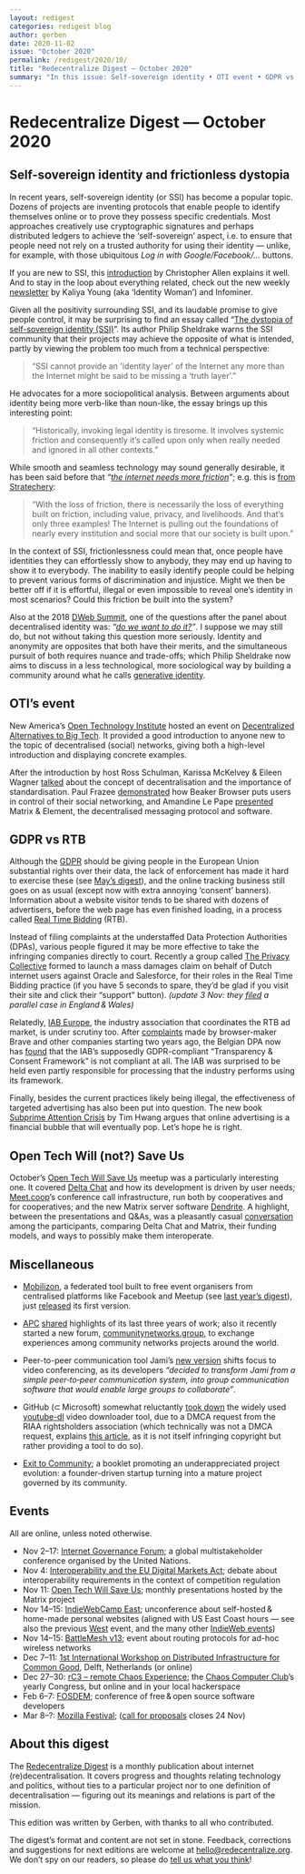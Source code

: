 ```yaml
---
layout: redigest
categories: redigest blog
author: gerben
date: 2020-11-02
issue: "October 2020"
permalink: /redigest/2020/10/
title: "Redecentralize Digest — October 2020"
summary: "In this issue: Self-sovereign identity • OTI event • GDPR vs RTB • etc."
---
```


Redecentralize Digest — October 2020
====================================


## Self-sovereign identity and frictionless dystopia

In recent years, self-sovereign identity (or SSI) has become a popular topic. Dozens of projects are inventing protocols that enable people to identify themselves online or to prove they possess specific credentials. Most approaches creatively use cryptographic signatures and perhaps distributed ledgers to achieve the ‘self-sovereign’ aspect, i.e. to ensure that people need not rely on a trusted authority for using their identity — unlike, for example, with those ubiquitous *Log in with Google/Facebook/…* buttons.

If you are new to SSI, this [introduction][] by Christopher Allen explains it well. And to stay in the loop about everything related, check out the new weekly [newsletter][] by Kaliya Young (aka ‘Identity Woman’) and Infominer.

Given all the positivity surrounding SSI, and its laudable promise to give people control, it may be surprising to find an essay called “[The dystopia of self-sovereign identity (SSI)][]”. Its author Philip Sheldrake warns the SSI community that their projects may achieve the opposite of what is intended, partly by viewing the problem too much from a technical perspective:

> “SSI cannot provide an 'identity layer' of the Internet any more than the Internet might be said to be missing a ‘truth layer’.”

He advocates for a more sociopolitical analysis. Between arguments about identity being more verb-like than noun-like, the essay brings up this interesting point:

> “Historically, invoking legal identity is tiresome. It involves systemic friction and consequently it’s called upon only when really needed and ignored in all other contexts.”

While smooth and seamless technology may sound generally desirable, it has been said before that *“[the internet needs more friction][]”*; e.g. this is [from Stratechery][]:

> “With the loss of friction, there is necessarily the loss of everything built on friction, including value, privacy, and livelihoods. And that’s only three examples! The Internet is pulling out the foundations of nearly every institution and social more that our society is built upon.”

In the context of SSI, frictionlessness could mean that, once people have identities they can effortlessly show to anybody, they may end up having to show it to everybody. The inability to easily identify people could be helping to prevent various forms of discrimination and injustice. Might we then be better off if it is effortful, illegal or even impossible to reveal one’s identity in most scenarios? Could this friction be built into the system?

Also at the 2018 [DWeb Summit][], one of the questions after the panel about decentralised identity was: *“[do we want to do it?][]”*. I suppose we may still do, but not without taking this question more seriously. Identity and anonymity are opposites that both have their merits, and the simultaneous pursuit of both requires nuance and trade-offs; which Philip Sheldrake now aims to discuss in a less technological, more sociological way by building a community around what he calls [generative identity][].


[introduction]: https://www.lifewithalacrity.com/2016/04/the-path-to-self-soverereign-identity.html "The Path to Self-Sovereign Identity · Christopher Allen / Life With Alacrity · 25 Apr 2016"
[newsletter]: https://identosphere.substack.com/ "Identosphere Identity Highlights, a weekly newsletter by Identity Woman and Infominer"
[The dystopia of self-sovereign identity (SSI)]: https://generative-identity.org/the-dystopia-of-self-sovereign-identity-ssi/ "The dystopia of self-sovereign identity (SSI) · Philip Sheldrake / generative identity · 19 Oct 2020"
[the internet needs more friction]: https://www.vice.com/en/article/3k9q33/the-internet-needs-more-friction "The Internet Needs More Friction · Justin Kosslyn / Vice · 16 Nov 2018"
[from Stratechery]: https://stratechery.com/2013/friction/ "Friction · Ben Thompson / Stratechery · 8 July 2013"
[DWeb Summit]: https://decentralizedweb.net/
[do we want to do it?]: https://archive.org/download/dweb-8_1_18_Hash_Lounge_Decentralized_Identity_Kaliya/8_1_18_Hash_Lounge_Decentralized_Identity_Kaliya.mp4#t=2990 "Decentralized Identity panel at the 2018 DWeb Summit; 49:50 into the recording"
[generative identity]: https://generative-identity.org/


## OTI’s event

New America’s [Open Technology Institute][] hosted an event on [Decentralized Alternatives to Big Tech][]. It provided a good introduction to anyone new to the topic of decentralised (social) networks, giving both a high-level introduction and displaying concrete examples.

After the introduction by host Ross Schulman, Karissa McKelvey & Eileen Wagner [talked][] about the concept of decentralisation and the importance of standardisation. Paul Frazee [demonstrated][] how Beaker Browser puts users in control of their social networking, and Amandine Le Pape [presented][] Matrix & Element, the decentralised messaging protocol and software.

[Open Technology Institute]: https://www.newamerica.org/oti/
[Decentralized Alternatives to Big Tech]: https://www.newamerica.org/oti/events/decentralized-alternatives-big-tech/
[talked]: https://www.youtube.com/embed/xbGcYCPxq74?rel=0&iv_load_policy=3&modestbranding=1&autoplay=1&start=419 "6:59 into the recording"
[demonstrated]: https://www.youtube.com/embed/xbGcYCPxq74?rel=0&iv_load_policy=3&modestbranding=1&autoplay=1&start=1542 "25:42 into the recording"
[presented]: https://www.youtube.com/embed/xbGcYCPxq74?rel=0&iv_load_policy=3&modestbranding=1&autoplay=1&start=2804 "46:44 into the recording"


## GDPR vs RTB

Although the [GDPR][] should be giving people in the European Union substantial rights over their data, the lack of enforcement has made it hard to exercise these (see [May’s digest][]), and the online tracking business still goes on as usual (except now with extra annoying ‘consent’ banners). Information about a website visitor tends to be shared with dozens of advertisers, before the web page has even finished loading, in a process called [Real Time Bidding][] (RTB).

Instead of filing complaints at the understaffed Data Protection Authorities (DPAs), various people figured it may be more effective to take the infringing companies directly to court. Recently a group called [The Privacy Collective][] formed to launch a mass damages claim on behalf of Dutch internet users against Oracle and Salesforce, for their roles in the Real Time Bidding practice (if you have 5 seconds to spare, they’d be glad if you visit their site and click their “support” button). *(update 3 Nov: they [filed][] a parallel case in England & Wales)*

Relatedly, [IAB Europe][], the industry association that coordinates the RTB ad market, is under scrutiny too. After [complaints][] made by browser-maker Brave and other companies starting two years ago, the Belgian DPA now has [found][] that the IAB’s supposedly GDPR-compliant “Transparency & Consent Framework” is not compliant at all. The IAB was surprised to be held even partly responsible for processing that the industry performs using its framework.

Finally, besides the current practices likely being illegal, the effectiveness of targeted advertising has also been put into question. The new book [Subprime Attention Crisis][] by Tim Hwang argues that online advertising is a financial bubble that will eventually pop. Let’s hope he is right.

[GDPR]: https://eur-lex.europa.eu/legal-content/EN/TXT/?uri=CELEX:32016R0679 "General Data Protection Regulation"
[May’s digest]: https://redecentralize.org/redigest/2020/05#gdpr-2-years-
[Real Time Bidding]: https://edri.org/our-work/real-time-bidding-the-auction-for-your-attention/ "Real Time Bidding: The auction for your attention · EDRi · 4 July 2019"
[The Privacy Collective]: https://theprivacycollective.eu/
[filed]: https://theprivacycollective.eu/en/privacy-matters/internet-users-in-line-for-500-per-person-damages-from-oracle-and-salesforce-after-class-action-filed-at-high-court-of-england-and-wales/ "Internet users in line for £500 per person damages from Oracle and Salesforce after class action filed at High Court of England and Wales · The Privacy Collective · 2 Nov 2020"
[IAB Europe]: https://iabeurope.eu/ "Interactive Advertising Bureau"
[complaints]: https://brave.com/adtech-data-breach-complaint/ "Regulatory complaint concerning massive, web-wide data breach by Google and other “ad tech” companies under Europe’s GDPR ·  Johnny Ryan / Brave · 12 Sep 2018"
[found]: https://www.iccl.ie/news/gdpr-watchdogs-investigation-finds-that-tracking-and-consent-pop-ups-used-by-google-and-other-major-websites-and-apps-are-unlawful/ "GDPR watchdog’s investigation finds that tracking and consent pop-ups used by Google and other major websites and apps are unlawful. · Johnny Ryan / Irish Council for Civil Liberties · 16 Oct 2020"
[Subprime Attention Crisis]: https://www.fsgoriginals.com/books/subprime-attention-crisis "Subprime Attention Crisis: Advertising and the Time Bomb at the Heart of the Internet · Tim Hwang / Fsg Originals · Oct 2020"


## Open Tech Will (not?) Save Us

October’s [Open Tech Will Save Us][] meetup was a particularly interesting one. It covered [Delta Chat][] and how its development is driven by user needs; [Meet.coop][]’s conference call infrastructure, run both by cooperatives and for cooperatives; and the new Matrix server software [Dendrite][]. A highlight, between the presentations and Q&As, was a pleasantly casual [conversation][] among the participants, comparing Delta Chat and Matrix, their funding models, and ways to possibly make them interoperate.

[Open Tech Will Save Us]: https://matrix.org/open-tech-will-save-us/
[Delta Chat]: https://delta.chat/ "Delta Chat is a chat app that sends messages via email, using PGP & Autocrypt for end-to-end encryption."
[Meet.coop]: https://meet.coop/ "Meet.coop provides “access to open source meeting and conferencing tools, powered by BigBlueButton, running on cooperatively owned infrastructure.”"
[Dendrite]: https://matrix.org/docs/projects/server/dendrite "“Dendrite is a second-generation Matrix homeserver written in Go!”"
[conversation]: https://www.youtube.com/embed/xJ2Tjc1Aj0A?rel=0&iv_load_policy=3&modestbranding=1&autoplay=1&start=1565 "26:05 into the recording"


## Miscellaneous

- [Mobilizon][], a federated tool built to free event organisers from centralised platforms like Facebook and Meetup (see [last year’s digest][]), just [released][] its first version.

[Mobilizon]: https://mobilizon.org/ "Mobilizon is “a free-libre and federated software for event and group management”"
[released]: https://framablog.org/2020/10/27/mobilizon-your-events-your-groups-your-data/ "Mobilizon. Your events. Your groups. Your data. · Framasoft · 27 Oct 2020"
[last year’s digest]: https://redecentralize.org/redigest/2019/10#mobilizon-replaces-facebook-events


- [APC][] [shared][] highlights of its last three years of work; also it recently started a new forum, [communitynetworks.group][], to exchange experiences among community networks projects around the world.

[APC]: https://www.apc.org/ "APC (Association for Progressive Communications) is “an international network of civil society organisations founded in 1990 dedicated to empowering and supporting people working for peace, human rights, development and protection of the environment, through the strategic use of information and communication technologies (ICTs).”"
[shared]: https://www.apc.org/en/news/access-what-have-we-achieved-2016-2019 "Access: What did we achieve from 2016 to 2019? · APC · 29 Sep 2020"
[communitynetworks.group]: https://communitynetworks.group/


- Peer-to-peer communication tool Jami’s [new version][] shifts focus to video conferencing, as its developers *“decided to transform Jami from a simple peer‑to‑peer communication system, into group communication software that would enable large groups to collaborate”*.

[new version]: https://jami.net/together-the-new-version-of-jami-and-a-new-step-forward/ "\"Together\", the new version of Jami and a new step forward · Jami Blog · 16 Oct 2020"


- GitHub (⊂ Microsoft) somewhat reluctantly [took down][] the widely used [youtube-dl][] video downloader tool, due to a DMCA request from the RIAA rightsholders association (which technically was not a DMCA request, explains [this article][], as it is not itself infringing copyright but rather providing a tool to do so).

[took down]: https://torrentfreak.com/riaas-youtube-dl-takedown-ticks-of-developers-and-githubs-ceo-201027/ "RIAA’s YouTube-DL Takedown Ticks Off Developers and GitHub’s CEO · Ernesto Van der Sar / TorrentFreak · 27 Oct 2020"
[youtube-dl]: https://youtube-dl.org/ "“youtube-dl is a command-line program to download videos from YouTube.com and a few more sites.”"
[this article]: https://itsfoss.com/youtube-dl-github-takedown/ "Microsoft Disables GitHub Repository of Open Source Project youtube-dl · Abhishek Prakash / It’s FOSS · 25 Oct 2020"


- [Exit to Community][]; a booklet promoting an underappreciated project evolution: a founder-driven startup turning into a mature project governed by its community.

[Exit to Community]: https://www.colorado.edu/lab/medlab/2020/08/31/exit-community-community-primer "Exit to Community: A Community Primer · Malene Alleyne, Camille Canon, Amelia Evans, Yichen Feng, Nathan Schneider, Mara Zepeda / MedLab, University of Colorado Boulder · 31 Aug 2020"


## Events

All are online, unless noted otherwise.

- Nov 2–17: [Internet Governance Forum](https://www.intgovforum.org/vIGF/);  a global multistakeholder conference organised by the United Nations.
- Nov 4: [Interoperability and the EU Digital Markets Act](https://www.openforumeurope.org/event/virtual-debate-interoperability-and-the-digital-services-act/); debate about interoperability requirements in the context of competition regulation
- Nov 11: [Open Tech Will Save Us](https://matrix.org/open-tech-will-save-us/); monthly presentations hosted by the Matrix project
- Nov 14–15: [IndieWebCamp East](https://2020.indieweb.org/east); unconference about self-hosted & home-made personal websites (aligned with US East Coast hours — see also the previous [West](https://indieweb.org/2020/West) event, and the many other [IndieWeb events](https://events.indieweb.org/))
- Nov 14–15: [BattleMesh v13](https://battlemesh.org/); event about routing protocols for ad-hoc wireless networks
- Dec 7–11: [1st International Workshop on Distributed Infrastructure for Common Good](https://dicg2020.github.io/), Delft, Netherlands (or online)
- Dec 27–30: [rC3 – remote Chaos Experience](https://events.ccc.de/2020/09/04/rc3-remote-chaos-experience/); the [Chaos Computer Club](https://www.ccc.de/)’s yearly Congress, but online and in your local hackerspace
- Feb 6–7: [FOSDEM](https://fosdem.org/); conference of free & open source software developers
- Mar 8–?: [Mozilla Festival](https://www.mozillafestival.org/); ([call for proposals](https://www.mozillafestival.org/en/get-involved/proposals/) closes 24 Nov)


## About this digest

The [Redecentralize Digest](https://redecentralize.org/redigest/) is a monthly publication about internet (re)decentralisation. It covers progress and thoughts relating technology and politics, without ties to a particular project nor to one definition of decentralisation — figuring out its meanings and relations is part of the mission.

This edition was written by Gerben, with thanks to all who contributed.

The digest’s format and content are not set in stone. Feedback, corrections and suggestions for next editions are welcome at <hello@redecentralize.org>. We don’t spy on our readers, so please do [tell us what you think](mailto:hello@redecentralize.org?subject=ReDigest%20feedback&body=I%20find%20ReDigest%20_____.%20It%20would%20be%20%28even%29%20better%20if%20_____.)!

